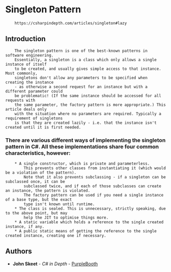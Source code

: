 ﻿# Singleton Pattern
```
	https://csharpindepth.com/articles/singleton#lazy
```
## Introduction
```
	The singleton pattern is one of the best-known patterns in software engineering.
	Essentially, a singleton is a class which only allows a single instance of itself
	to be created, and usually gives simple access to that instance. Most commonly,
	singletons don't allow any parameters to be specified when creating the instance
	- as otherwise a second request for an instance but with a different parameter could
	be problematic! (If the same instance should be accessed for all requests with 
	the same parameter, the factory pattern is more appropriate.) This article deals only
	with the situation where no parameters are required. Typically a requirement of singletons
	is that they are created lazily - i.e. that the instance isn't created until it is first needed.
```

### There are various different ways of implementing the singleton pattern in C#. All these implementations share four common characteristics, however:
```
	* A single constructor, which is private and parameterless. 
		This prevents other classes from instantiating it (which would be a violation of the pattern).
		Note that it also prevents subclassing - if a singleton can be subclassed once, it can be
		subclassed twice, and if each of those subclasses can create an instance, the pattern is violated.
		The factory pattern can be used if you need a single instance of a base type, but the exact 
		type isn't known until runtime.
	* The class is sealed. This is unnecessary, strictly speaking, due to the above point, but may
		help the JIT to optimise things more.
	* A static variable which holds a reference to the single created instance, if any.
	* A public static means of getting the reference to the single created instance, creating one if necessary.
```

## Authors

* **John Skeet** - *C# in Depth* - [PurpleBooth](https://csharpindepth.com/)

